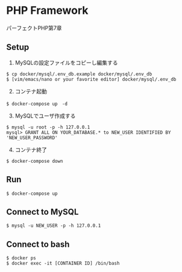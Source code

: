 # PHP Framework
パーフェクトPHP第7章

## Setup
1. MySQLの設定ファイルをコピーし編集する
```
$ cp docker/mysql/.env_db.example docker/mysql/.env_db
$ [vim/emacs/nano or your favorite editor] docker/mysql/.env_db
```

2. コンテナ起動
```
$ docker-compose up　-d
```

3. MySQLでユーザ作成する
```
$ mysql -u root -p -h 127.0.0.1
mysql> GRANT ALL ON YOUR_DATABASE.* to NEW_USER IDENTIFIED BY 'NEW_USER_PASSWORD'
```

4. コンテナ終了
```
$ docker-compose down
```

## Run
```
$ docker-compose up
```

## Connect to MySQL
```
$ mysql -u NEW_USER -p -h 127.0.0.1
```

## Connect to bash
```
$ docker ps
$ docker exec -it [CONTAINER ID] /bin/bash
```
